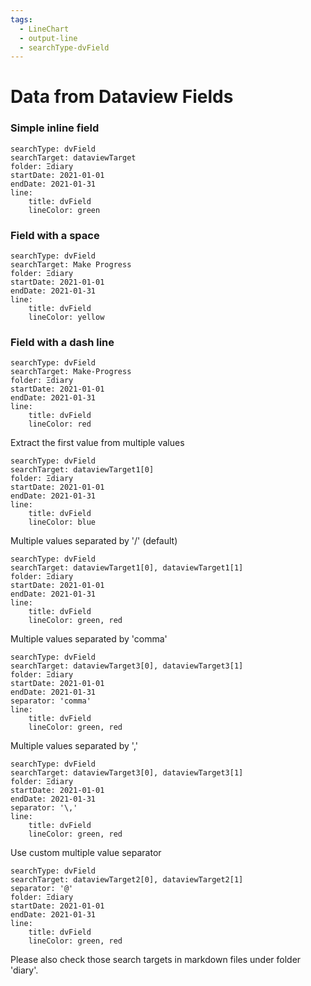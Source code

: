 ```yaml
---
tags:
  - LineChart
  - output-line
  - searchType-dvField
---
```

# Data from Dataview Fields
### Simple inline field

```tracker
searchType: dvField
searchTarget: dataviewTarget
folder: Ξdiary
startDate: 2021-01-01
endDate: 2021-01-31
line:
    title: dvField
    lineColor: green
```

### Field with a space

```tracker
searchType: dvField
searchTarget: Make Progress
folder: Ξdiary
startDate: 2021-01-01
endDate: 2021-01-31
line:
    title: dvField
    lineColor: yellow
```

### Field with a dash line

```tracker
searchType: dvField
searchTarget: Make-Progress
folder: Ξdiary
startDate: 2021-01-01
endDate: 2021-01-31
line:
    title: dvField
    lineColor: red
```

Extract the first value from multiple values

```tracker
searchType: dvField
searchTarget: dataviewTarget1[0]
folder: Ξdiary
startDate: 2021-01-01
endDate: 2021-01-31
line:
    title: dvField
    lineColor: blue
```

Multiple values separated by '/' (default)

```tracker
searchType: dvField
searchTarget: dataviewTarget1[0], dataviewTarget1[1]
folder: Ξdiary
startDate: 2021-01-01
endDate: 2021-01-31
line:
    title: dvField
    lineColor: green, red
```

Multiple values separated by 'comma'

```tracker
searchType: dvField
searchTarget: dataviewTarget3[0], dataviewTarget3[1]
folder: Ξdiary
startDate: 2021-01-01
endDate: 2021-01-31
separator: 'comma'
line:
    title: dvField
    lineColor: green, red
```

Multiple values separated by '\,'

```tracker
searchType: dvField
searchTarget: dataviewTarget3[0], dataviewTarget3[1]
folder: Ξdiary
startDate: 2021-01-01
endDate: 2021-01-31
separator: '\,'
line:
    title: dvField
    lineColor: green, red
```

Use custom multiple value separator

```tracker
searchType: dvField
searchTarget: dataviewTarget2[0], dataviewTarget2[1]
separator: '@'
folder: Ξdiary
startDate: 2021-01-01
endDate: 2021-01-31
line:
    title: dvField
    lineColor: green, red
```

Please also check those search targets in markdown files under folder 'diary'.

